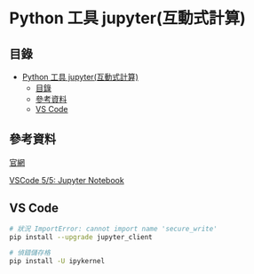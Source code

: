 # Python 工具 jupyter(互動式計算)

## 目錄

- [Python 工具 jupyter(互動式計算)](#python-工具-jupyter互動式計算)
	- [目錄](#目錄)
	- [參考資料](#參考資料)
	- [VS Code](#vs-code)

## 參考資料

[官網](https://jupyter.org/)

[VSCode 5/5: Jupyter Notebook ](https://pythonviz.com/colab-jupyter/visual-studio-code-jupyter-notebook-integration/)

## VS Code

```bash
# 狀況 ImportError: cannot import name 'secure_write'
pip install --upgrade jupyter_client

# 偵錯儲存格
pip install -U ipykernel
```